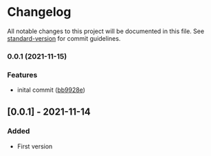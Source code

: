 # Changelog

All notable changes to this project will be documented in this file. See [standard-version](https://github.com/conventional-changelog/standard-version) for commit guidelines.

### 0.0.1 (2021-11-15)


### Features

* inital commit ([bb9928e](https://github.com/naimo84/pi-hole-remote/commit/bb9928e70d74ce1df5dd94171a81490431c2378f))

## [0.0.1] - 2021-11-14
### Added
- First version